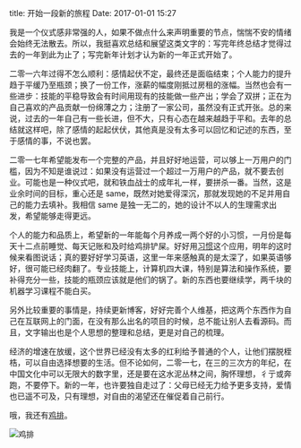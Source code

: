 title: 开始一段新的旅程
Date: 2017-01-01 15:27

我是一个仪式感非常强的人，如果不做点什么来声明重要的节点，惴惴不安的情绪会始终无法散去。所以，我挺喜欢总结和展望这类文字的：写完年终总结才觉得过去的一年到此为止了；写完新年计划才认为新的一年正式开始了。

二零一六年过得不怎么顺利：感情起伏不定，最终还是面临结束；个人能力的提升趋于平缓乃至瓶颈；换了一份工作，涨薪的幅度刚抵过房租的涨幅。当然也会有一些进步：技能的平稳导致会有时间用现有的技能做一些产出；学会了双拼；正在为自己喜欢的产品贡献一份绵薄之力；注册了一家公司，虽然没有正式开张。总的来说，过去的一年自己有一些长进，但不大，只有心态在越来越趋于平和。去年的总结就这样吧，除了感情的起起伏伏，其他真是没有太多可以回忆和记述的东西，至于感情的事，不说也罢。

二零一七年希望能发布一个完整的产品，并且好好地运营，可以够上一万用户的门槛，因为不知是谁说过：如果没有运营过一个超过一万用户的产品，就不要去创业。可能也是一种仪式吧，就和铁血战士的成年礼一样，要拼杀一番。当然，这是业余时间的目标，重心还是 same，既然对她爱得深沉，那就发现她的不足并用自己的能力去填补。我相信 same 是独一无二的，她的设计不以人的生理需求出发，希望能够走得更远。 

个人的能力和品质上，希望新的一年能每个月养成一两个好的小习惯，一月份是每天十二点前睡觉、每天记账和及时给鸡排铲屎。好好用[习惯](https://play.google.com/store/apps/details?id=org.isoron.uhabits)这个应用，明年的这时候来看图说话；真的要好好学习英语，这里一年来感触真的是太深了，如果英语够好，很可能已经肉翻了。专业技能上，计算机四大课，特别是算法和操作系统，要补得充分一些，技能的瓶颈应该就是他们的锅了。新的东西也要继续学，两千块的机器学习课程不能白买。

另外比较重要的事情是，持续更新博客，好好完善个人维基，把这两个东西作为自己在互联网上的门面，在没有那么出名的项目的时候，总不能让别人去看源码。而且，文字输出也是个人思想的整理和总结，更是对自己的梳理。

经济的增速在放缓，这个世界已经没有太多的红利给予普通的个人，让他们摆脱桎梏，可以自由选择想要的生活。但不论如何，二零一七，在三的三次方的年纪，在中国文化中可以无限大的数字里，还是要在这水泥丛林之间，胸怀理想，彳亍或奔跑，不要停下。新的一年，也许要独自走过了：父母已经无力给予更多支持，爱情也已遥不可及，只有理想，对自由的渴望还在催促着自己前行。

哦，我还有[鸡排](http://7xjasi.com1.z0.glb.clouddn.com/IMG_20161224_151652_mh1483261617831.jpg)。

![鸡排](http://7xjasi.com1.z0.glb.clouddn.com/IMG_20161224_151652_mh1483261617831.jpg-sm "你要干嘛")